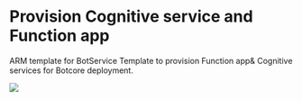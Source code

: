 # Provision Cognitive service and Function app
ARM template for BotService 
Template to provision Function app& Cognitive services for Botcore deployment.

<a href="https://portal.azure.com/#create/Microsoft.Template/uri/https%3A%2F%2Fraw.githubusercontent.com%2FAcuvateSoftware%2FBotCore-ARM-BotService%2Fmaster%2Fazuredeploy.json" target="_blank">
    <img src="http://azuredeploy.net/deploybutton.png"/>
</a> 
